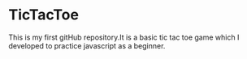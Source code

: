 # TicTacToe
This is my first gitHub repository.It is a basic tic tac toe game which I developed to practice javascript as a beginner.
